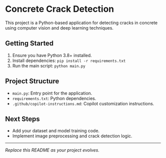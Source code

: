 # Concrete Crack Detection

This project is a Python-based application for detecting cracks in concrete using computer vision and deep learning techniques.

## Getting Started

1. Ensure you have Python 3.8+ installed.
2. Install dependencies: `pip install -r requirements.txt`
3. Run the main script: `python main.py`

## Project Structure
- `main.py`: Entry point for the application.
- `requirements.txt`: Python dependencies.
- `.github/copilot-instructions.md`: Copilot customization instructions.

## Next Steps
- Add your dataset and model training code.
- Implement image preprocessing and crack detection logic.

---

*Replace this README as your project evolves.*
